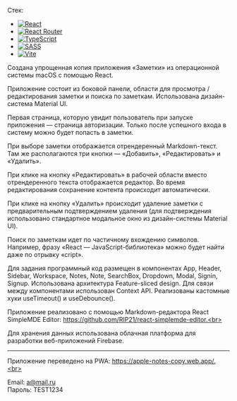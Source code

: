 Стек:

-   <a href="https://react.dev/">![React](https://img.shields.io/badge/react-%2320232a.svg?style=for-the-badge&logo=react&logoColor=%2361DAFB)</a>
-   <a href="https://reactrouter.com/6.30.1/start/tutorial">![React Router](https://img.shields.io/badge/React_Router-CA4245?style=for-the-badge&logo=react-router&logoColor=white)</a>
-   <a href="https://www.typescriptlang.org/">![TypeScript](https://img.shields.io/badge/typescript-%23007ACC.svg?style=for-the-badge&logo=typescript&logoColor=white)</a>
-   <a href="https://sass-lang.com/">![SASS](https://img.shields.io/badge/SASS-hotpink.svg?style=for-the-badge&logo=SASS&logoColor=white)</a>
-   <a href="https://vite.dev/">![Vite](https://img.shields.io/badge/vite-%23646CFF.svg?style=for-the-badge&logo=vite&logoColor=white)</a>

Создана упрощенная копия приложения «Заметки» из операционной системы macOS с помощью React.<br>

Приложение состоит из боковой панели, области для просмотра / редактирования заметки и поиска по заметкам. Использована дизайн-система Material UI.<br>

Первая страница, которую увидит пользователь при запуске приложения — страница авторизации. Только после успешного входа в систему можно будет попасть в заметки.<br>

При выборе заметки отображается отрендеренный Markdown-текст. Там же располагаются три кнопки — «Добавить», «Редактировать» и «Удалить».<br>

При клике на кнопку «Редактировать» в рабочей области вместо отрендеренного текста отображается редактор. Во время редактирования сохранение контента происходит автоматически.<br>

При клике на кнопку «Удалить» происходит удаление заметки с предварительным подтверждением удаления (для подтверждения использовано стандартное модальное окно из дизайн-системы Material UI).<br>

Поиск по заметкам идет по частичному вхождению символов. Например, фразу «React — JavaScript-библиотека» можно будет найти даже по отрывку «cript».<br>

Для задания программный код размещен в компонентах App, Header, Sidebar, Workspace, Notes, Note, SearchBox, Dropdown, Modal, Signin, Signup. Использована архитектура Feature-sliced design. Для связи между компонентами использован Context API. Реализованы кастомные хуки useTimeout() и useDebounce().<br>

Приложение реализовано с помощью Markdown-редактора React SimpleMDE Editor: https://github.com/RIP21/react-simplemde-editor.<br>

Для хранения данных использована облачная платформа для разработки веб-приложений Firebase.<br>

<hr>

Приложение переведено на PWA: https://apple-notes-copy.web.app/.<br>

Email: a@mail.ru<br>
Пароль: TEST1234